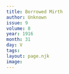 ```yaml
---
title: Borrowed Mirth
author: Unknown
issue: 9
volume: 8
year: 1916
month: 31
day: V
tags:
layout: page.njk
image:
---
```



